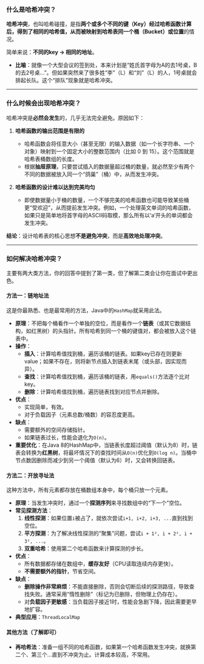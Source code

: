 ### 什么是哈希冲突？

​**哈希冲突**，也叫哈希碰撞，是指**两个或多个不同的键（Key）经过哈希函数计算后，得到了相同的哈希值，从而被映射到哈希表同一个桶（Bucket）或位置**的情况。

简单来说：​**不同的key → 相同的地址**。

- ​**比喻**​：就像一个大型会议的签到处，本来计划是“姓氏首字母为A的去1号桌，B的去2号桌...”。但如果突然来了很多姓“李”（L）和“刘”（L）的人，1号桌就会排起长队。这个“排队”现象就是哈希冲突。

---

### 什么时候会出现哈希冲突？

哈希冲突是**必然会发生**的，几乎无法完全避免。原因如下：

1. ​**哈希函数的输出范围是有限的**​
    
    - 哈希函数会将任意大小（甚至无限）的输入数据（如一个长字符串、一个对象）映射到一个固定大小的整数范围内（比如 0 到 15）。这个范围就是哈希表桶数组的长度。
    - 根据**抽屉原理**，只要尝试插入的数据量超过桶的数量，就必然至少有两个不同的数据被放入同一个“鸽巢”（桶）中，从而发生冲突。
2. ​**哈希函数的设计难以达到完美均匀**​
    
    - 即使数据量小于桶的数量，一个不够完美的哈希函数也可能导致某些桶更“受欢迎”，从而提前发生冲突。例如，一个处理英文单词的哈希函数，如果只是简单地将首字母的ASCII码取模，那么所有以‘a’开头的单词都会发生冲突。

​**结论**​：设计哈希表的核心思想**不是避免冲突**，而是**高效地处理冲突**。

---

### 如何解决哈希冲突？

主要有两大类方法，你的回答中提到了第一类，但了解第二类会让你在面试中更出色。

#### 方法一：链地址法

这是你最熟悉、也是最常用的方法，Java中的`HashMap`就采用此法。

- ​**原理**​：不把每个桶看作一个单独的空位，而是看作一个**链表**​（或其它数据结构，如红黑树）的头指针。所有哈希到同一个桶的键值对，都会被放入这个链表中。
- ​**操作**​：
    - ​**插入**​：计算哈希值找到桶，遍历该桶的链表。如果key已存在则更新value；如果不存在，则将新节点插入到链表末尾（或头部，因实现而异）。
    - ​**查找**​：计算哈希值找到桶，遍历该桶的链表，用`equals()`方法逐个比对key。
    - ​**删除**​：计算哈希值找到桶，遍历链表找到对应节点并删除。
- ​**优点**​：
    - 实现简单，有效。
    - 对于负载因子（元素总数/桶数）的容忍度更高。
- ​**缺点**​：
    - 需要额外的空间存储指针。
    - 如果链表过长，性能会退化为`O(n)`。
- ​**重要优化**​：在Java 8的HashMap中，当链表长度超过阈值（默认为8）时，链表会转换为**红黑树**，将最坏情况下的查找时间从`O(n)`优化到`O(log n)`。当桶中节点数因删除而减少到另一个阈值（默认为6）时，又会转换回链表。

#### 方法二：开放寻址法

这种方法中，所有元素都存放在桶数组本身中，每个桶只放一个元素。

- ​**原理**​：当发生冲突时，通过一个**探测序列**来寻找数组中的“下一个”空位。
- ​**常见探测方法**​：
    1. ​**线性探测**​：如果位置`i`被占了，就依次尝试`i+1, i+2, i+3, ...`直到找到空位。
    2. ​**平方探测**​：为了解决线性探测的“聚集”问题，尝试`i + 1², i + 2², i + 3², ...`。
    3. ​**双重哈希**​：使用第二个哈希函数来计算探测的步长。
- ​**优点**​：
    - 所有数据都存储在数组中，​**缓存友好**​（CPU读取连续内存更快）。
    - ​**不需要额外的指针**，节省空间。
- ​**缺点**​：
    - ​**删除操作非常麻烦**​：不能直接删除，否则会切断后续的探测路径，导致查找失败。通常采用“惰性删除”（标记为已删除，但物理上仍存在）。
    - 对**负载因子更敏感**​：当负载因子接近1时，性能会急剧下降，因此需要更早地扩容。
- ​**典型应用**​：`ThreadLocalMap`

#### 其他方法（了解即可）

- ​**再哈希法**​：准备一组不同的哈希函数，如果第一个哈希函数发生冲突，就换第二个、第三个...直到不冲突为止。计算成本较高，不常用。
